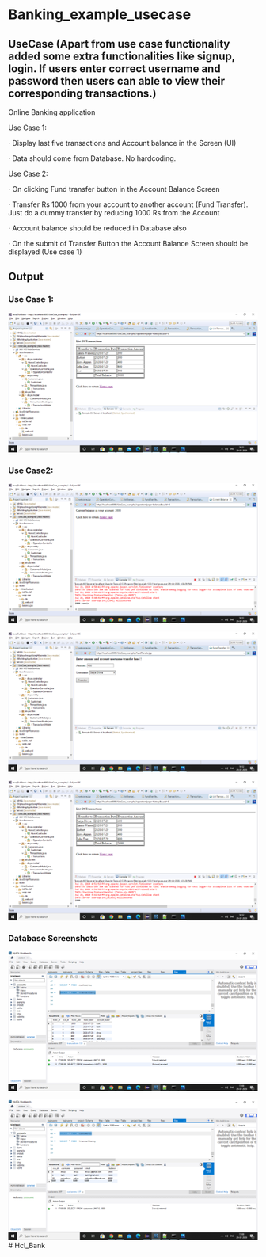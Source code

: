 # Banking_example_usecase

## UseCase (Apart from use case functionality added some extra functionalities like signup, login. If users enter correct username and password then users can able to view their corresponding transactions.)
Online Banking application

Use Case 1:

·         Display last five transactions and Account balance in the Screen (UI)

·         Data should come from Database. No hardcoding.

 

Use Case 2:

·         On clicking Fund transfer button in the Account Balance Screen

·         Transfer Rs 1000 from your account to another account (Fund Transfer). Just do a dummy transfer by reducing 1000 Rs from the Account

·         Account balance should be reduced in Database also

·         On the submit of Transfer Button the Account Balance Screen should be displayed (Use case 1)


## Output

### Use Case 1:

![Displaying last five transactions](https://github.com/DivyaMaddipudi/Java/blob/master/Java_FullStack/HCLUseCase/screenshots/Screenshot%203.png)

### Use Case2:

![Home Page](https://github.com/DivyaMaddipudi/Java/blob/master/Java_FullStack/HCLUseCase/screenshots/Screenshot%204.png)

![Fund transfer page](https://github.com/DivyaMaddipudi/Java/blob/master/Java_FullStack/HCLUseCase/screenshots/Screenshot%205.png)

![List of transactions after funding](https://github.com/DivyaMaddipudi/Java/blob/master/Java_FullStack/HCLUseCase/screenshots/Screenshot%206.png)

### Database Screenshots

![customer database](https://github.com/DivyaMaddipudi/Java/blob/master/Java_FullStack/HCLUseCase/screenshots/12_customers_db.png)

![transactions database](https://github.com/DivyaMaddipudi/Java/blob/master/Java_FullStack/HCLUseCase/screenshots/13_transactions_db.png)
#   H c l _ B a n k 
 
 